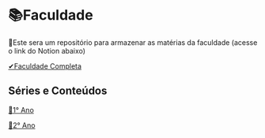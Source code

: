 # 📚Faculdade

📌Este sera um repositório para armazenar as matérias da faculdade (acesse o link do Notion abaixo)

[✔Faculdade Completa]([https://erratic-beet-0ba.notion.site/2-Ano-de-Sistemas-de-Informa-o-bf7904f5767144489a9ed8c75cbbde9f?pvs=4](https://erratic-beet-0ba.notion.site/Faculdade-d9865fca09264b53961e1efa6a2d5bc6?pvs=4))

## Séries e Conteúdos

[📗1° Ano](https://erratic-beet-0ba.notion.site/1-Ano-Sistemas-de-Informa-o-92296da331b64aae82937ab6ff678cf5?pvs=4)

[📕2° Ano](https://erratic-beet-0ba.notion.site/2-Ano-de-Sistemas-de-Informa-o-bf7904f5767144489a9ed8c75cbbde9f?pvs=4)

